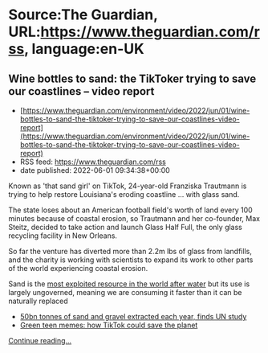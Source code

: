 # Source:The Guardian, URL:https://www.theguardian.com/rss, language:en-UK

## Wine bottles to sand: the TikToker trying to save our coastlines – video report
 - [https://www.theguardian.com/environment/video/2022/jun/01/wine-bottles-to-sand-the-tiktoker-trying-to-save-our-coastlines-video-report](https://www.theguardian.com/environment/video/2022/jun/01/wine-bottles-to-sand-the-tiktoker-trying-to-save-our-coastlines-video-report)
 - RSS feed: https://www.theguardian.com/rss
 - date published: 2022-06-01 09:34:38+00:00

<p>Known as 'that sand girl' on TikTok, 24-year-old Franziska Trautmann is trying to help restore Louisiana's eroding coastline ... with glass sand.&nbsp;</p><p>The state loses about an American football field's worth of land every 100 minutes because of coastal erosion, so Trautmann and her co-founder, Max Steitz, decided to take action and launch Glass Half Full, the only glass recycling facility in New Orleans.</p><p>So far the venture has diverted more than 2.2m lbs of glass from landfills, and the charity is working with scientists to expand its work to other parts of the world experiencing coastal erosion.&nbsp;<br /></p><p>Sand is the <a href="https://www.theguardian.com/environment/2022/apr/26/50bn-tonnes-of-sand-and-gravel-extracted-each-year-finds-un-study">most exploited resource in the world after water</a> but its use is largely ungoverned, meaning we are consuming it faster than it can be naturally replaced</p><ul><li><a href="https://www.theguardian.com/environment/2022/apr/26/50bn-tonnes-of-sand-and-gravel-extracted-each-year-finds-un-study">50bn tonnes of sand and gravel extracted each year, finds UN study</a></li><li><a href="https://www.theguardian.com/environment/2020/aug/28/green-teen-memes-how-tiktok-could-save-the-planet-aoe">Green teen memes: how TikTok could save the planet</a><br /></li></ul> <a href="https://www.theguardian.com/environment/video/2022/jun/01/wine-bottles-to-sand-the-tiktoker-trying-to-save-our-coastlines-video-report">Continue reading...</a>

